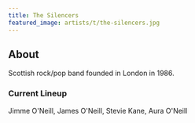 ```yaml
---
title: The Silencers
featured_image: artists/t/the-silencers.jpg
---
```

## About

 Scottish rock/pop band founded in London in 1986.

### Current Lineup

Jimme O'Neill, James O'Neill, Stevie Kane, Aura O'Neill

